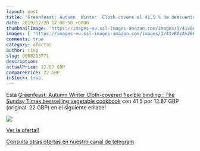 ```yaml
---
layout: post
title: 'Greenfeast: Autumn  Winter  Cloth-covere al 41.5 % de descuento'
date: 2019/12/20 17:08:58 +0000
thumbnailImage: 'https://images-eu.ssl-images-amazon.com/images/I/41vBAzA%2BRYL._SL200_.jpg'
images: [ 'https://images-eu.ssl-images-amazon.com/images/I/41vBAzA%2BRYL._SL200_.jpg' ]
comments: true
category: ofertas
author: ring
slug: 0008213771
description:
actualPrice: 12.87 GBP
comparePrice: 22 GBP
inStock: true
---
```


Está [Greenfeast: Autumn  Winter  Cloth-covered  flexible binding : The Sunday Times bestselling vegetable cookbook](https://www.amazon.com/dp/0008213771/?tag=redken08-20) con 41.5 por 12.87 GBP (original: 22 GBP) en el siguiente enlace!

[![](https://images-eu.ssl-images-amazon.com/images/I/41vBAzA%2BRYL._SL200_.jpg)](https://www.amazon.com/dp/0008213771/?tag=redken08-20)

[Ver la oferta!!](https://www.amazon.com/dp/0008213771/?tag=redken08-20)

[Consulta otras ofertas en nuestro canal de telegram](https://t.me/s/ofertas25)
